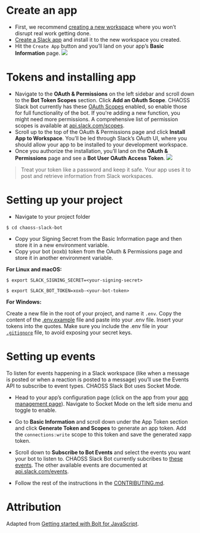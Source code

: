 # Create an app
- First, we recommend [creating a new workspace](https://slack.com/get-started#create) where you won’t disrupt real work getting done.
- [Create a Slack app](https://api.slack.com/apps/new) and install it to the new workspace you created.
- Hit the ```Create App``` button and you’ll land on your app’s **Basic Information** page.
![](https://slack.dev/bolt-js/assets/basic-information-page.png)

# Tokens and installing app
- Navigate to the **OAuth & Permissions** on the left sidebar and scroll down to the **Bot Token Scopes** section. Click **Add an OAuth Scope**. CHAOSS Slack bot currently has these [OAuth Scopes](https://docs.google.com/document/d/1NJd-nNKUNb3Q0lRb5cfmUU8kpRcYGjh-vPqpk4CCvic/edit#heading=h.v1ah7sirde2a) enabled, so enable those for full functionality of the bot. If you're adding a new function, you might need more permissions. A comprehensive list of permission scopes is available at [api.slack.com/scopes](https://api.slack.com/scopes).
- Scroll up to the top of the OAuth & Permissions page and click **Install App to Workspace**. You’ll be led through Slack’s OAuth UI, where you should allow your app to be installed to your development workspace.
- Once you authorize the installation, you’ll land on the **OAuth & Permissions** page and see a **Bot User OAuth Access Token**.
![](https://slack.dev/bolt-js/assets/bot-token.png)
> Treat your token like a password and keep it safe. Your app uses it to post and retrieve information from Slack workspaces.

# Setting up your project
- Navigate to your project folder
```
$ cd chaoss-slack-bot
``` 
- Copy your Signing Secret from the Basic Information page and then store it in a new environment variable. 
- Copy your bot (xoxb) token from the OAuth & Permissions page and store it in another environment variable.

**For Linux and macOS:**
```
$ export SLACK_SIGNING_SECRET=<your-signing-secret>
```
```
$ export SLACK_BOT_TOKEN=xoxb-<your-bot-token>
```

**For Windows:**

Create a new file in the root of your project, and name it ```.env```. Copy the content of the  [.env.example](https://github.com/chaoss/chaoss-slack-bot/blob/main/.env.example) file and paste into your .env file. Insert your tokens into the quotes. Make sure you include the .env file in your [```.gitignore```](https://www.delftstack.com/howto/git/add-file-to-gitignore/) file, to avoid exposing your secret keys.

# Setting up events
To listen for events happening in a Slack workspace (like when a message is posted or when a reaction is posted to a message) you’ll use the Events API to subscribe to event types.
CHAOSS Slack Bot uses Socket Mode.
- Head to your app’s configuration page (click on the app from your [app management page](https://api.slack.com/apps)). Navigate to Socket Mode on the left side menu and toggle to enable.
- Go to **Basic Information** and scroll down under the App Token section and click **Generate Token and Scopes** to generate an app token. Add the ```connections:write``` scope to this token and save the generated xapp token.
- Scroll down to **Subscribe to Bot Events** and select the events you want your bot to listen to. CHAOSS Slack Bot currently subcribes to [these events](https://docs.google.com/document/d/1NJd-nNKUNb3Q0lRb5cfmUU8kpRcYGjh-vPqpk4CCvic/edit#heading=h.vaz3oyzblsm7). The other available events are documented at [api.slack.com/events](api.slack.com/events).

- Follow the rest of the instructions in the [CONTRIBUTING.md](https://github.com/chaoss/chaoss-slack-bot/blob/main/CONTRIBUTING.md). 

# Attribution
Adapted from [Getting started with Bolt for JavaScript](https://slack.dev/bolt-js/tutorial/getting-started).
